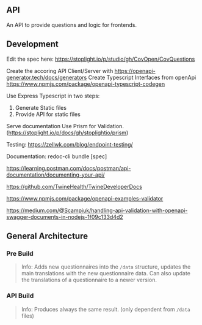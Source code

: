 ## API

An API to provide questions and logic for frontends.

## Development

Edit the spec here: https://stoplight.io/p/studio/gh/CovOpen/CovQuestions

Create the accoring API Client/Server with https://openapi-generator.tech/docs/generators
Create Typescript Interfaces from openApi https://www.npmjs.com/package/openapi-typescript-codegen

Use Express Typescript in two steps:

1. Generate Static files
2. Provide API for static files

Serve documentation
Use Prism for Validation. (https://stoplight.io/p/docs/gh/stoplightio/prism)

Testing:
https://zellwk.com/blog/endpoint-testing/

Documentation: redoc-cli bundle [spec]

https://learning.postman.com/docs/postman/api-documentation/documenting-your-api/

https://github.com/TwineHealth/TwineDeveloperDocs

https://www.npmjs.com/package/openapi-examples-validator

https://medium.com/@Scampiuk/handling-api-validation-with-openapi-swagger-documents-in-nodejs-1f09c133d4d2

## General Architecture

### Pre Build

> Info: Adds new questionnaires into the `/data` structure, updates the main translations with the new questionnaire data. Can also update the translations of a questionnaire to a newer version.

### API Build

> Info: Produces always the same result. (only dependent from `/data` files)
